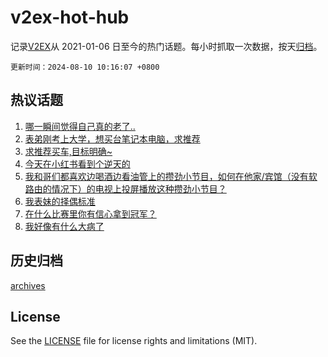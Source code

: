 # v2ex-hot-hub

 记录[V2EX](https://www.v2ex.com/)从 2021-01-06 日至今的热门话题。每小时抓取一次数据，按天[归档](archives)。

`更新时间：2024-08-10 10:16:07 +0800`

## 热议话题

1. [哪一瞬间觉得自己真的老了..](https://www.v2ex.com/t/1063761)
1. [表弟刚考上大学，想买台笔记本电脑，求推荐](https://www.v2ex.com/t/1063702)
1. [求推荐买车,目标明确~](https://www.v2ex.com/t/1063779)
1. [今天在小红书看到个逆天的](https://www.v2ex.com/t/1063856)
1. [我和哥们都喜欢边喝酒边看油管上的攒劲小节目，如何在他家/宾馆（没有软路由的情况下）的电视上投屏播放这种攒劲小节目？](https://www.v2ex.com/t/1063691)
1. [我表妹的择偶标准](https://www.v2ex.com/t/1063710)
1. [在什么比赛里你有信心拿到冠军？](https://www.v2ex.com/t/1063704)
1. [我好像有什么大病了](https://www.v2ex.com/t/1063701)

## 历史归档

[archives](archives)

## License

See the [LICENSE](LICENSE) file for license rights and limitations (MIT).
